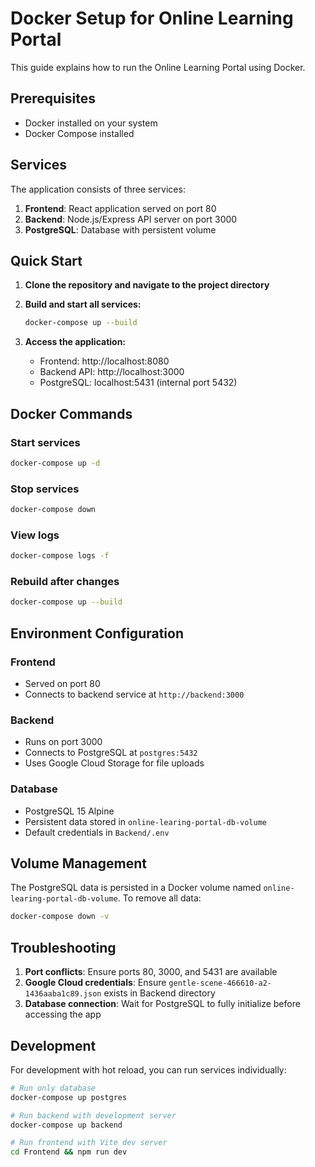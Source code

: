 # Docker Setup for Online Learning Portal

This guide explains how to run the Online Learning Portal using Docker.

## Prerequisites

- Docker installed on your system
- Docker Compose installed

## Services

The application consists of three services:

1. **Frontend**: React application served on port 80
2. **Backend**: Node.js/Express API server on port 3000
3. **PostgreSQL**: Database with persistent volume

## Quick Start

1. **Clone the repository and navigate to the project directory**

2. **Build and start all services:**
   ```bash
   docker-compose up --build
   ```

3. **Access the application:**
   - Frontend: http://localhost:8080
   - Backend API: http://localhost:3000
   - PostgreSQL: localhost:5431 (internal port 5432)

## Docker Commands

### Start services
```bash
docker-compose up -d
```

### Stop services
```bash
docker-compose down
```

### View logs
```bash
docker-compose logs -f
```

### Rebuild after changes
```bash
docker-compose up --build
```

## Environment Configuration

### Frontend
- Served on port 80
- Connects to backend service at `http://backend:3000`

### Backend
- Runs on port 3000
- Connects to PostgreSQL at `postgres:5432`
- Uses Google Cloud Storage for file uploads

### Database
- PostgreSQL 15 Alpine
- Persistent data stored in `online-learing-portal-db-volume`
- Default credentials in `Backend/.env`

## Volume Management

The PostgreSQL data is persisted in a Docker volume named `online-learing-portal-db-volume`. To remove all data:

```bash
docker-compose down -v
```

## Troubleshooting

1. **Port conflicts**: Ensure ports 80, 3000, and 5431 are available
2. **Google Cloud credentials**: Ensure `gentle-scene-466610-a2-1436aaba1c89.json` exists in Backend directory
3. **Database connection**: Wait for PostgreSQL to fully initialize before accessing the app

## Development

For development with hot reload, you can run services individually:

```bash
# Run only database
docker-compose up postgres

# Run backend with development server
docker-compose up backend

# Run frontend with Vite dev server
cd Frontend && npm run dev